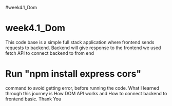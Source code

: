 ﻿#week4.1_Dom
# week4.1_Dom
This code base is a simple full stack application where frontend sends requests to backend.
Backend will give response to the frontend 
we used fetch API to connect backend to from end
# Run "npm install express cors" 
command to avoid getting error, before running the code.
What I learned through this journey is How DOM API works and How to connect backend to frontend basic.
Thank You
